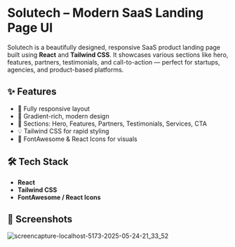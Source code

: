 # Solutech – Modern SaaS Landing Page UI

Solutech is a beautifully designed, responsive SaaS product landing page built using **React** and **Tailwind CSS**. It showcases various sections like hero, features, partners, testimonials, and call-to-action — perfect for startups, agencies, and product-based platforms.

## ✨ Features

- 📱 Fully responsive layout
- 🎨 Gradient-rich, modern design
- 🚀 Sections: Hero, Features, Partners, Testimonials, Services, CTA
- 💡 Tailwind CSS for rapid styling
- 🧠 FontAwesome & React Icons for visuals

## 🛠️ Tech Stack

- **React**
- **Tailwind CSS**
- **FontAwesome / React Icons**

## 📸 Screenshots

![screencapture-localhost-5173-2025-05-24-21_33_52](https://github.com/user-attachments/assets/cb9f3816-2500-4a87-b398-8e0114be6036)
